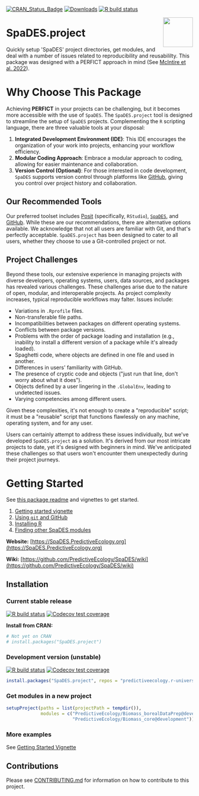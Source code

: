 <!-- badges: start -->
[![CRAN_Status_Badge](https://www.r-pkg.org/badges/version/SpaDES.project)](https://cran.r-project.org/package=SpaDES.project)
[![Downloads](https://cranlogs.r-pkg.org/badges/grand-total/SpaDES.project)](https://cran.r-project.org/package=SpaDES.project)
[![R build status](https://github.com/PredictiveEcology/SpaDES.project/workflows/R-CMD-check/badge.svg)](https://github.com/PredictiveEcology/SpaDES.project/actions)
<!-- badges: end -->

<img align="right" width="80" pad="20" src="https://github.com/PredictiveEcology/SpaDES/raw/master/man/figures/SpaDES.png">

# SpaDES.project

Quickly setup 'SpaDES' project directories, get modules, and deal with a number of issues related to reproducibility and reusabililty. This package was designed with a PERFICT approach in mind (See [McIntire et al. 2022](https://onlinelibrary.wiley.com/doi/full/10.1111/ele.13994)).

# Why Choose This Package

Achieving **PERFICT** in your projects can be challenging, but it becomes more accessible with the use of `SpaDES`. The `SpaDES.project` tool is designed to streamline the setup of `SpaDES` projects. Complementing the `R` scripting language, there are three valuable tools at your disposal: 

1. **Integrated Development Environment (IDE)**: This IDE encourages the organization of your work into projects, enhancing your workflow efficiency. 
2. **Modular Coding Approach**: Embrace a modular approach to coding, allowing for easier maintenance and collaboration. 
3. **Version Control (Optional)**: For those interested in code development, `SpaDES` supports version control through platforms like [GitHub](https://github.com), giving you control over project history and collaboration.

## Our Recommended Tools

Our preferred toolset includes [Posit](https://posit.co) (specifically, `RStudio`), [`SpaDES`](https://spades.predictiveecology.org), and [GitHub](https://github.com). While these are our recommendations, there are alternative options available. We acknowledge that not all users are familiar with Git, and that's perfectly acceptable. `SpaDES.project` has been designed to cater to all users, whether they choose to use a Git-controlled project or not.

## Project Challenges

Beyond these tools, our extensive experience in managing projects with diverse developers, operating systems, users, data sources, and packages has revealed various challenges. These challenges arise due to the nature of open, modular, and interoperable projects. As project complexity increases, typical reproducible workflows may falter. Issues include:

- Variations in `.Rprofile` files.
- Non-transferable file paths.
- Incompatibilities between packages on different operating systems.
- Conflicts between package versions.
- Problems with the order of package loading and installation (e.g., inability to install a different version of a package while it's already loaded).
- Spaghetti code, where objects are defined in one file and used in another.
- Differences in users' familiarity with GitHub.
- The presence of cryptic code and objects ("just run that line, don't worry about what it does").
- Objects defined by a user lingering in the `.GlobalEnv`, leading to undetected issues.
- Varying competencies among different users.  

Given these complexities, it's not enough to create a "reproducible" script; it must be a "reusable" script that functions flawlessly on any machine, operating system, and for any user.   

Users can certainly attempt to address these issues individually, but we've developed `SpaDES.project` as a solution. It's derived from our most intricate projects to date, yet it's designed with beginners in mind. We've anticipated these challenges so that users won't encounter them unexpectedly during their project journeys.  

# Getting Started

See [this package readme](https://htmlpreview.github.io/?https://raw.githubusercontent.com/PredictiveEcology/SpaDES.project/transition/docs/index.html) and vignettes to get started.

1. [Getting started vignette](articles/i-getting-started.html)
2. [Using `git` and GitHub](articles/iii-using-git-github.html)
3. [Installing R](articles/iv-Installing-R.html)
4. [Finding other SpaDES modules](articles/v-finding-other-modules.html)

**Website:** [https://SpaDES.PredictiveEcology.org](https://SpaDES.PredictiveEcology.org)

**Wiki:** [https://github.com/PredictiveEcology/SpaDES/wiki](https://github.com/PredictiveEcology/SpaDES/wiki)

## Installation

### Current stable release

[![R build status](https://github.com/PredictiveEcology/SpaDES.project/workflows/R-CMD-check/badge.svg?branch=main)](https://github.com/PredictiveEcology/SpaDES.project/actions)
[![Codecov test coverage](https://codecov.io/gh/PredictiveEcology/SpaDES.project/branch/main/graph/badge.svg)](https://app.codecov.io/gh/PredictiveEcology/SpaDES.project?branch=main)

**Install from CRAN:**

```r
# Not yet on CRAN
# install.packages("SpaDES.project")
```

### Development version (unstable)

[![R build status](https://github.com/PredictiveEcology/SpaDES.project/workflows/R-CMD-check/badge.svg?branch=development)](https://github.com/PredictiveEcology/SpaDES.project/actions)
[![Codecov test coverage](https://codecov.io/gh/PredictiveEcology/SpaDES.project/branch/development/graph/badge.svg)](https://app.codecov.io/gh/PredictiveEcology/SpaDES.project?branch=development)

```r
install.packages("SpaDES.project", repos = "predictiveecology.r-universe.dev")
```

### Get modules in a new project 


```r
setupProject(paths = list(projectPath = tempdir()),
             modules = c("PredictiveEcology/Biomass_borealDataPrep@development",
                         "PredictiveEcology/Biomass_core@development"))
```

### More examples

See [Getting Started Vignette](articles/i-getting-started.html)

## Contributions

Please see [CONTRIBUTING.md](CONTRIBUTING.md) for information on how to contribute to this project.
